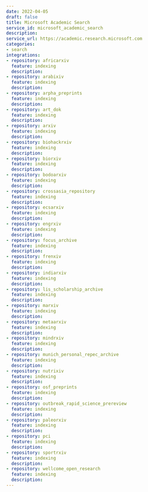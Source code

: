 ```yaml
---
date: 2022-04-05
draft: false
title: Microsoft Academic Search
service_id: microsoft_academic_search
description:
service_url: https://academic.research.microsoft.com
categories:
- search
integrations:
- repository: africarxiv
  feature: indexing
  description:
- repository: arabixiv
  feature: indexing
  description:
- repository: arpha_preprints
  feature: indexing
  description:
- repository: art_dok
  feature: indexing
  description:
- repository: arxiv
  feature: indexing
  description:
- repository: biohackrxiv
  feature: indexing
  description:
- repository: biorxiv
  feature: indexing
  description:
- repository: bodoarxiv
  feature: indexing
  description:
- repository: crossasia_repository
  feature: indexing
  description:
- repository: ecsarxiv
  feature: indexing
  description:
- repository: engrxiv
  feature: indexing
  description:
- repository: focus_archive
  feature: indexing
  description:
- repository: frenxiv
  feature: indexing
  description:
- repository: indiarxiv
  feature: indexing
  description:
- repository: lis_scholarship_archive
  feature: indexing
  description:
- repository: marxiv
  feature: indexing
  description:
- repository: metaarxiv
  feature: indexing
  description:
- repository: mindrxiv
  feature: indexing
  description:
- repository: munich_personal_repec_archive
  feature: indexing
  description:
- repository: nutrixiv
  feature: indexing
  description:
- repository: osf_preprints
  feature: indexing
  description:
- repository: outbreak_rapid_science_prereview
  feature: indexing
  description:
- repository: paleorxiv
  feature: indexing
  description:
- repository: pci
  feature: indexing
  description:
- repository: sportrxiv
  feature: indexing
  description:
- repository: wellcome_open_research
  feature: indexing
  description:
---
```



